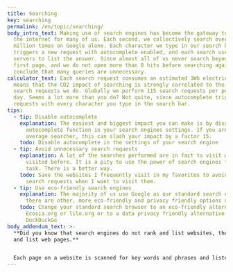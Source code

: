 ```yaml
---
title: Searching
key: searching
permalink: /en/topic/searching/
body_intro_text: Making use of search engines has become the gateway to using
  the internet for many of us. Each second, we collectively search over 4
  million times on Google alone. Each character we type in our search bar
  triggers a new request with autocomplete enabled, and each search uses many
  servers to list the answer. Since almost all of us never search beyond the
  first page, and we do not open more than 8 hits before searching again, we can
  conclude that many queries are unnecessary.
calculator_text: Each search request consumes an estimated 3Wh electricity. This
  means that the CO2 impact of searching is strongly correlated to the amount of
  search requests we do. Globally we perform 115 search requests per person per
  day. Seems a lot more than you do? Not quite, since autocomplete triggers new
  requests with every character you type in the search bar.
tips:
  - tip: Disable autocomplete
    explanation: The easiest and biggest impact you can make is by disabling the
      autocomplete function in your search engines settings. If you are an
      average searcher, this can slash your impact by a factor 15.
    todo: Disable autocomplete in the settings of your search engine
  - tip: Avoid unnecessary search requests
    explanation: A lot of the searches performed are in fact to visit websites
      visited before. It is a pity to use the power of search engines for this
      task. There is a better way.
    todo: Save the websites I frequently visit in my favorites to avoid unnecessary
      search requests when I want to visit them.
  - tip: Use eco-friendly search engines
    explanation: The majority of us use Google as our standard search engine, but
      there are other, more eco-friendly and privacy friendly options out there.
    todo: Change your standard search browser to an eco-friendly alternative like
      Ecosia.org or lilo.org or to a data privacy friendly alternative like
      DuckDuckGo
body_addendum_text: >-
  **Did you know that search engines do not rank and list websites, they rank
  and list web pages.**


  Each page on a website is scanned for key words and phrases and listed and ranked according to the search engines formula. This means any page on any website can appear in the search results. This process is so demanding that a single search uses around the same amount of computing power it took to send the Apollo 11 astronauts to the Moon. Our searches on Google consume a whopping 63.000 GW per year. This is almost 3 times the total Dutch renewable energy production. They claim to be using 100% sustainable energy for their operations, but this includes a large portion of energy from biomass.
---
```

